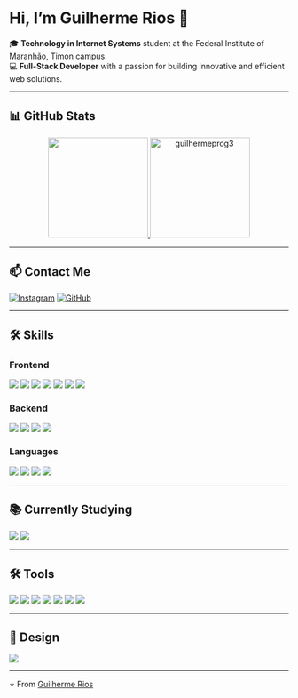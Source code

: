 # Hi, I’m Guilherme Rios 👋

🎓 **Technology in Internet Systems** student at the Federal Institute of Maranhão, Timon campus.  
💻 **Full-Stack Developer** with a passion for building innovative and efficient web solutions.

---

## 📊 GitHub Stats

<div align="center">
  <a href="https://github.com/Guilhermeprog3">
    <img height="180em" src="https://github-readme-stats.vercel.app/api?username=Guilhermeprog3&show_icons=true&theme=dark"/>
    <img src="https://github-readme-stats.vercel.app/api/top-langs/?username=guilhermeprog3&layout=donut&border_color=000000&title_color=FFA800&icon_color=AD7200&text_color=FFA800&bg_color=000000" alt="guilhermeprog3" height="180em" />
  </a>
</div>

---

## 📫 Contact Me

[![Instagram](https://img.shields.io/badge/Instagram-E4405F?style=for-the-badge&logo=instagram&logoColor=white)](https://www.instagram.com/guilherme_rios_03/)
[![GitHub](https://img.shields.io/badge/GitHub-100000?style=for-the-badge&logo=github&logoColor=white)](https://github.com/Guilhermeprog3)

---

## 🛠️ Skills

### Frontend
![](https://img.shields.io/badge/HTML5-E34F26?style=for-the-badge&logo=html5&logoColor=white)
![](https://img.shields.io/badge/CSS3-1572B6?style=for-the-badge&logo=css3&logoColor=white)
![](https://img.shields.io/badge/JavaScript-F7DF1E?style=for-the-badge&logo=javascript&logoColor=black)
![](https://img.shields.io/badge/React-20232A?style=for-the-badge&logo=react&logoColor=61DAFB)
![](https://img.shields.io/badge/React%20Native-61DAFB?style=for-the-badge&logo=react&logoColor=white)
![](https://img.shields.io/badge/Tailwind_CSS-38B2AC?style=for-the-badge&logo=tailwind-css&logoColor=white)
![](https://img.shields.io/badge/Material--UI-0081CB?style=for-the-badge&logo=material-ui&logoColor=white)

### Backend
![](https://img.shields.io/badge/Node.js-43853D?style=for-the-badge&logo=node.js&logoColor=white)
![](https://img.shields.io/badge/Express.js-404D59?style=for-the-badge)
![](https://img.shields.io/badge/PostgreSQL-316192?style=for-the-badge&logo=postgresql&logoColor=white)
![](https://img.shields.io/badge/Prisma-3982CE?style=for-the-badge&logo=Prisma&logoColor=white)

### Languages
![](https://img.shields.io/badge/TypeScript-007ACC?style=for-the-badge&logo=typescript&logoColor=white)
![](https://img.shields.io/badge/Python-3776AB?style=for-the-badge&logo=python&logoColor=white)
![](https://img.shields.io/badge/Ruby-CC342D?style=for-the-badge&logo=ruby&logoColor=white)
![](https://img.shields.io/badge/Ruby_on_Rails-CC0000?style=for-the-badge&logo=ruby-on-rails&logoColor=white)

---

## 📚 Currently Studying

![](https://img.shields.io/badge/Arduino-00979D?style=for-the-badge&logo=Arduino&logoColor=white)
![](https://img.shields.io/badge/C%2B%2B-00599C?style=for-the-badge&logo=c%2B%2B&logoColor=white)

---

## 🛠️ Tools

![](https://img.shields.io/badge/Windows-0078D6?style=for-the-badge&logo=windows&logoColor=white)
![](https://img.shields.io/badge/Visual_Studio_Code-0078D4?style=for-the-badge&logo=visual%20studio%20code&logoColor=white)
![](https://img.shields.io/badge/Git-F05032?style=for-the-badge&logo=Git&logoColor=white)
![](https://img.shields.io/badge/GitHub-100000?style=for-the-badge&logo=github&logoColor=white)
![](https://img.shields.io/badge/Trello-0052CC?style=for-the-badge&logo=trello&logoColor=white)
![](https://img.shields.io/badge/Notion-000000?style=for-the-badge&logo=notion&logoColor=white)
![](https://img.shields.io/badge/PyCharm-000000.svg?&style=for-the-badge&logo=PyCharm&logoColor=white)

---

## 🎨 Design

![](https://img.shields.io/badge/Figma-A35CFB?style=for-the-badge&logo=figma&logoColor=white)

---

⭐️ From [Guilherme Rios](https://github.com/Guilhermeprog3)
